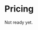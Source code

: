 <script setup>
import Pricing from "../../../components/Pricing.vue";
</script>

# Pricing

Not ready yet.

<!-- <Pricing /> -->
